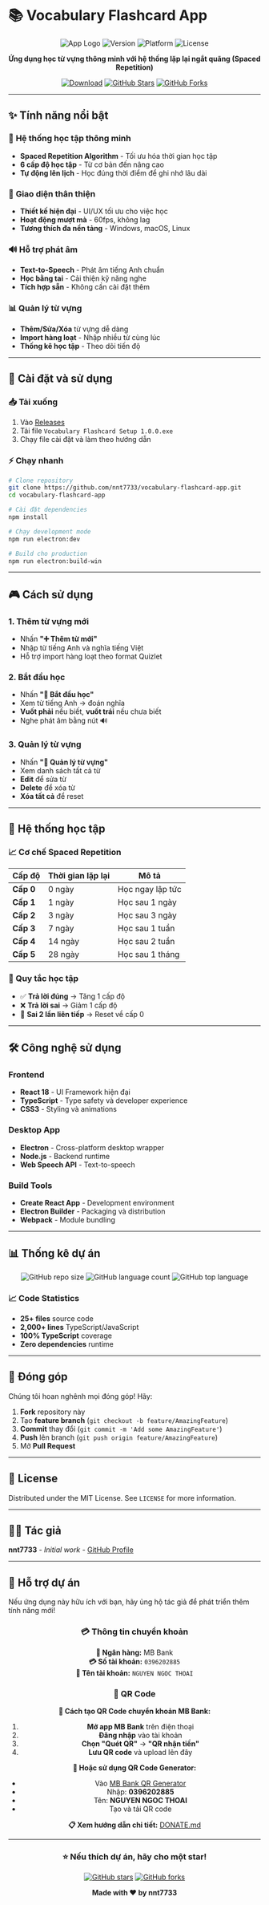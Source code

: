 # 📚 Vocabulary Flashcard App

<div align="center">

![App Logo](https://img.shields.io/badge/Vocabulary-Flashcard-blue?style=for-the-badge&logo=book)
![Version](https://img.shields.io/badge/Version-2.1.0-green?style=for-the-badge)
![Platform](https://img.shields.io/badge/Platform-Windows%20%7C%20macOS%20%7C%20Linux-lightgrey?style=for-the-badge)
![License](https://img.shields.io/badge/License-MIT-yellow?style=for-the-badge)

**Ứng dụng học từ vựng thông minh với hệ thống lặp lại ngắt quãng (Spaced Repetition)**

[![Download](https://img.shields.io/badge/Download-Latest%20Release-brightgreen?style=for-the-badge&logo=download)](https://github.com/nnt7733/vocabulary-flashcard-app/releases)
[![GitHub Stars](https://img.shields.io/github/stars/nnt7733/vocabulary-flashcard-app?style=for-the-badge&logo=github)](https://github.com/nnt7733/vocabulary-flashcard-app/stargazers)
[![GitHub Forks](https://img.shields.io/github/forks/nnt7733/vocabulary-flashcard-app?style=for-the-badge&logo=github)](https://github.com/nnt7733/vocabulary-flashcard-app/network)

</div>

---

## ✨ Tính năng nổi bật

### 🧠 **Hệ thống học tập thông minh**
- **Spaced Repetition Algorithm** - Tối ưu hóa thời gian học tập
- **6 cấp độ học tập** - Từ cơ bản đến nâng cao
- **Tự động lên lịch** - Học đúng thời điểm để ghi nhớ lâu dài

### 🎯 **Giao diện thân thiện**
- **Thiết kế hiện đại** - UI/UX tối ưu cho việc học
- **Hoạt động mượt mà** - 60fps, không lag
- **Tương thích đa nền tảng** - Windows, macOS, Linux

### 🔊 **Hỗ trợ phát âm**
- **Text-to-Speech** - Phát âm tiếng Anh chuẩn
- **Học bằng tai** - Cải thiện kỹ năng nghe
- **Tích hợp sẵn** - Không cần cài đặt thêm

### 📊 **Quản lý từ vựng**
- **Thêm/Sửa/Xóa** từ vựng dễ dàng
- **Import hàng loạt** - Nhập nhiều từ cùng lúc
- **Thống kê học tập** - Theo dõi tiến độ

---

## 🚀 Cài đặt và sử dụng

### **📥 Tải xuống**
1. Vào [Releases](https://github.com/nnt7733/vocabulary-flashcard-app/releases)
2. Tải file `Vocabulary Flashcard Setup 1.0.0.exe`
3. Chạy file cài đặt và làm theo hướng dẫn

### **⚡ Chạy nhanh**
```bash
# Clone repository
git clone https://github.com/nnt7733/vocabulary-flashcard-app.git
cd vocabulary-flashcard-app

# Cài đặt dependencies
npm install

# Chạy development mode
npm run electron:dev

# Build cho production
npm run electron:build-win
```

---

## 🎮 Cách sử dụng

### **1. Thêm từ vựng mới**
- Nhấn **"➕ Thêm từ mới"**
- Nhập từ tiếng Anh và nghĩa tiếng Việt
- Hỗ trợ import hàng loạt theo format Quizlet

### **2. Bắt đầu học**
- Nhấn **"🚀 Bắt đầu học"**
- Xem từ tiếng Anh → đoán nghĩa
- **Vuốt phải** nếu biết, **vuốt trái** nếu chưa biết
- Nghe phát âm bằng nút 🔊

### **3. Quản lý từ vựng**
- Nhấn **"📝 Quản lý từ vựng"**
- Xem danh sách tất cả từ
- **Edit** để sửa từ
- **Delete** để xóa từ
- **Xóa tất cả** để reset

---

## 🧠 Hệ thống học tập

### **📈 Cơ chế Spaced Repetition**

| Cấp độ | Thời gian lặp lại | Mô tả |
|--------|------------------|-------|
| **Cấp 0** | 0 ngày | Học ngay lập tức |
| **Cấp 1** | 1 ngày | Học sau 1 ngày |
| **Cấp 2** | 3 ngày | Học sau 3 ngày |
| **Cấp 3** | 7 ngày | Học sau 1 tuần |
| **Cấp 4** | 14 ngày | Học sau 2 tuần |
| **Cấp 5** | 28 ngày | Học sau 1 tháng |

### **🎯 Quy tắc học tập**
- ✅ **Trả lời đúng** → Tăng 1 cấp độ
- ❌ **Trả lời sai** → Giảm 1 cấp độ  
- 🔄 **Sai 2 lần liên tiếp** → Reset về cấp 0

---

## 🛠️ Công nghệ sử dụng

### **Frontend**
- **React 18** - UI Framework hiện đại
- **TypeScript** - Type safety và developer experience
- **CSS3** - Styling và animations

### **Desktop App**
- **Electron** - Cross-platform desktop wrapper
- **Node.js** - Backend runtime
- **Web Speech API** - Text-to-speech

### **Build Tools**
- **Create React App** - Development environment
- **Electron Builder** - Packaging và distribution
- **Webpack** - Module bundling

---

## 📊 Thống kê dự án

<div align="center">

![GitHub repo size](https://img.shields.io/github/repo-size/nnt7733/vocabulary-flashcard-app?style=for-the-badge)
![GitHub language count](https://img.shields.io/github/languages/count/nnt7733/vocabulary-flashcard-app?style=for-the-badge)
![GitHub top language](https://img.shields.io/github/languages/top/nnt7733/vocabulary-flashcard-app?style=for-the-badge)

</div>

### **📈 Code Statistics**
- **25+ files** source code
- **2,000+ lines** TypeScript/JavaScript
- **100% TypeScript** coverage
- **Zero dependencies** runtime

---

## 🤝 Đóng góp

Chúng tôi hoan nghênh mọi đóng góp! Hãy:

1. **Fork** repository này
2. Tạo **feature branch** (`git checkout -b feature/AmazingFeature`)
3. **Commit** thay đổi (`git commit -m 'Add some AmazingFeature'`)
4. **Push** lên branch (`git push origin feature/AmazingFeature`)
5. Mở **Pull Request**

---

## 📄 License

Distributed under the MIT License. See `LICENSE` for more information.

---

## 👨‍💻 Tác giả

**nnt7733** - *Initial work* - [GitHub Profile](https://github.com/nnt7733)

---

## 💝 Hỗ trợ dự án

Nếu ứng dụng này hữu ích với bạn, hãy ủng hộ tác giả để phát triển thêm tính năng mới!

<div align="center">

### 💳 Thông tin chuyển khoản

**🏦 Ngân hàng:** MB Bank  
**💳 Số tài khoản:** `0396202885`  
**👤 Tên tài khoản:** `NGUYEN NGOC THOAI`

### 📱 QR Code

<div align="center">

**🔧 Cách tạo QR Code chuyển khoản MB Bank:**

1. **Mở app MB Bank** trên điện thoại
2. **Đăng nhập** vào tài khoản
3. **Chọn "Quét QR"** → **"QR nhận tiền"**
4. **Lưu QR code** và upload lên đây

**📱 Hoặc sử dụng QR Code Generator:**
- Vào [MB Bank QR Generator](https://mbbank.com.vn/qr-generator)
- Nhập: **0396202885**
- Tên: **NGUYEN NGOC THOAI**
- Tạo và tải QR code

**📋 Xem hướng dẫn chi tiết:** [DONATE.md](DONATE.md)

</div>

</div>

---

<div align="center">

### ⭐ Nếu thích dự án, hãy cho một star!

[![GitHub stars](https://img.shields.io/github/stars/nnt7733/vocabulary-flashcard-app?style=social)](https://github.com/nnt7733/vocabulary-flashcard-app/stargazers)
[![GitHub forks](https://img.shields.io/github/forks/nnt7733/vocabulary-flashcard-app?style=social)](https://github.com/nnt7733/vocabulary-flashcard-app/network)

**Made with ❤️ by nnt7733**

</div>

